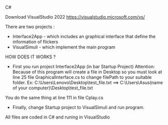 C#

Download VisualStudio 2022
https://visualstudio.microsoft.com/vs/


There are two projects : 
+ Interface2App - which includes an graphical interface that define the information of flickers 
+ VisualSimuli - which implement the main program


HOW DOES IT WORKS ?

+ First you run project Interface2App (in bar Startup Project) 
Attention: Because of this program will create a file in Desktop so you must look at line 25 file GraphicalInterface.cs to change filePath to your suitable folder.
Ex: C:\\Users\\Lenovo\\Desktop\\test_file.txt ==> C:\\Users\\Asus(name of your computer)\\Desktop\\test_file.txt

You do the same thing at line 111 in file Cplay.cs 

+ Finally, change Startup project to VisualSimuli and run program.

All files are coded in C# and runing in VisualStudio 




